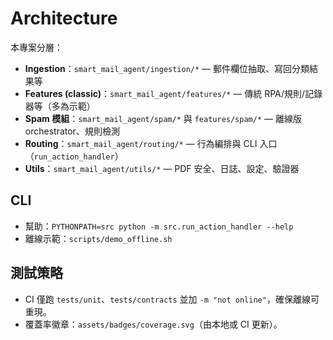 # Architecture

本專案分層：

- **Ingestion**：`smart_mail_agent/ingestion/*` — 郵件欄位抽取、寫回分類結果等
- **Features (classic)**：`smart_mail_agent/features/*` — 傳統 RPA/規則/記錄器等（多為示範）
- **Spam 模組**：`smart_mail_agent/spam/*` 與 `features/spam/*` — 離線版 orchestrator、規則檢測
- **Routing**：`smart_mail_agent/routing/*` — 行為編排與 CLI 入口（`run_action_handler`）
- **Utils**：`smart_mail_agent/utils/*` — PDF 安全、日誌、設定、驗證器

## CLI

- 幫助：`PYTHONPATH=src python -m src.run_action_handler --help`
- 離線示範：`scripts/demo_offline.sh`

## 測試策略

- CI 僅跑 `tests/unit`、`tests/contracts` 並加 `-m "not online"`，確保離線可重現。
- 覆蓋率徽章：`assets/badges/coverage.svg`（由本地或 CI 更新）。
